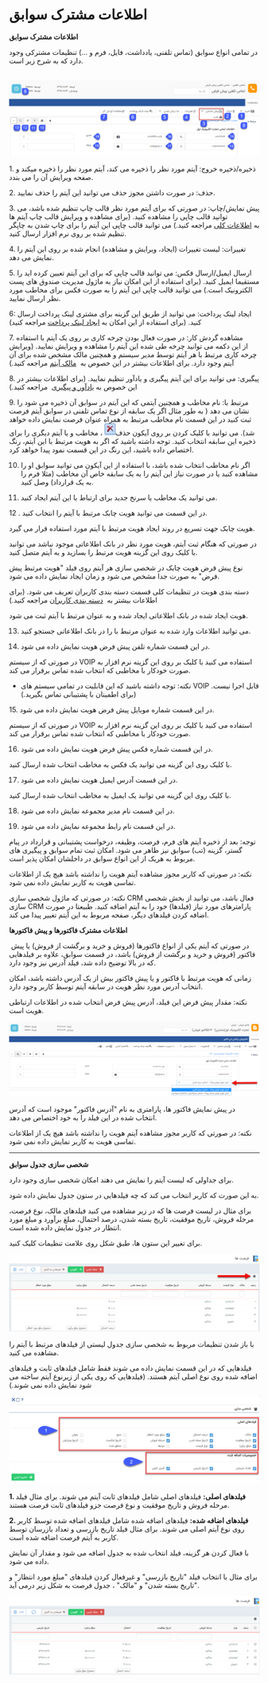 # اطلاعات مشترک سوابق    

**اطلاعات مشترک سوابق**

در تمامی انواع سوابق (تماس تلفنی، یادداشت، فایل، فرم و ...) تنظیمات مشترکی وجود دارد که به شرح زیر است.

 ![](backgroundscommoninfo2.png)

1\. ذخیره/ذخیره خروج: آیتم مورد نظر را ذخیره می کند، آیتم مورد نظر را ذخیره میکند و صفحه ویرایش آن را می بندد.

2\. حذف: در صورت داشتن مجوز حذف می توانید این آیتم را حذف نمایید.

3\. پیش نمایش/چاپ: در صورتی که برای آیتم مورد نظر قالب چاپ تنظیم شده باشد، می توانید قالب چاپی را مشاهده کنید. (برای مشاهده و ویرایش قالب چاپ آیتم ها به [اطلاعات کلی](../../../Setting/Personalizing/Totalview/BasicInformation.md) مراجعه کنید.) می توانید قالب چاپی این آیتم را برای چاپ شدن به چاپگر تنظیم شده بر روی نرم افزار ارسال کنید.

4\. تغییرات: لیست تغییرات (ایجاد، ویرایش و مشاهده) انجام شده بر روی این آیتم را نمایش می دهد.

5\. ارسال ایمیل/ارسال فکس: می توانید قالب چاپی که برای این آیتم تعیین کرده اید را مستقیما ایمیل کنید. (برای استفاده از این امکان نیاز به ماژول مدیریت صندوق های پست الکترونیک است.) می توانید قالب چاپی این آیتم را به صورت فکس برای مخاطب مورد نظر ارسال نمایید.

6: ایجاد لینک پرداخت: می توانید از طریق این گزینه برای مشتری لینک پرداخت ارسال کنید. (برای استفاده از این امکان به [ایجاد لینک پرداخت](../PeymentLink/PeymentLinkCreate.md) مراجعه کنید)

7\. مشاهده گردش کار: در صورت فعال بودن چرخه کاری بر روی یک آیتم با استفاده از این دکمه می توانید چرخه طی شده این آیتم را مشاهده و ویرایش نمایید. (ویرایش چرخه کاری مرتبط با هر آیتم توسط مدیر سیستم و همچنین مالک مشخص شده برای آن آیتم وجود دارد. برای اطلاعات بیشتر در این خصوص به  [مالک آیتم](../../../Setting/Personalizing/Totalview/itemowner.md) مراجعه کنید.)

8\. پیگیری: می توانید برای این آیتم پیگیری و یادآور تنظیم نمایید. (برای اطلاعات بیشتر در این خصوص به [یادآور و پیگیری](../GeneralSpecification/Reminderandalarms.md)  مراجعه کنید.)

9\. مرتبط با: نام مخاطب و همچنین آیتمی که این آیتم در سوابق آن ذخیره می شود را نشان می دهد ( به طور مثال اگر یک سابقه از نوع تماس تلفنی در سوابق آیتم فرصت ثبت کنید در این قسمت نام مخاطب مرتبط به همراه عنوان فرصت نمایش داده خواهد شد). می توانید با کلیک کردن بر روی آیکون حذف![](NewCalls/NewCalls2.JPG) ، مخاطب و یا آیتم دیگری را برای ذخیره این سابقه انتخاب کنید. توجه داشته باشید که اگر به هویت مرتبط با این آیتم، رنگ اختصاص داده باشید، این رنگ در این قسمت نمود پیدا خواهد کرد.

10. اگر نام مخاطب انتخاب شده باشد، با استفاده از این آیکون می توانید سوابق او را مشاهده کنید یا در صورت نیاز این آیتم را به یک سابقه خاص آن مخاطب (مثلا فرم را به یک قرارداد) وصل کنید.

11. می توانید یک مخاطب یا سرنخ جدید برای ارتباط با این آیتم ایجاد کنید.

12 . در این قسمت می توانید هویت چابک مرتبط با آیتم را انتخاب کنید.

هویت چابک جهت تسریع در روند ایجاد هویت مرتبط با آیتم مورد استفاده قرار می گیرد.

در صورتی که هنگام ثبت آیتم، هویت مورد نظر در بانک اطلاعاتی موجود نباشد می توانید با کلیک روی این گزینه هویت مرتبط را بسازید و به آیتم متصل کنید.

نوع پیش فرض هویت چابک در شخصی سازی هر آیتم روی فیلد "هویت مرتبط پیش فرض" به صورت جدا مشخص می شود و زمان ایجاد نمایش داده می شود.

دسته بندی هویت در تنظیمات کلی قسمت دسته بندی کاربران تعریف می شود. (برای اطلاعات بیشتر به  [دسته بندی کاربران](../../../Setting/TotalSetting/UsersCategory.md) مراجعه کنید.)

هویت ایجاد شده در بانک اطلاعاتی ایجاد شده و به عنوان مرتبط با آیتم ثبت می شود.

13. می توانید اطلاعات وارد شده به عنوان مرتبط با را در بانک اطلاعاتی جستجو کنید.

14. در این قسمت شماره تلفن پیش فرض هویت نمایش داده می شود.

در صورتی که از سیستم VOIP استفاده می کنید با کلیک بر روی این گزینه نرم افزار به صورت خودکار با مخاطبی که انتخاب شده تماس برقرار می کند.

*   نکته: توجه داشته باشید که این قابلیت در تمامی سیستم های VOIP قابل اجرا نیست. (برای اطمینان با پشتیبانی تماس بگیرید.)

15\. در این قسمت شماره موبایل پیش فرض هویت نمایش داده می شود.

در صورتی که از سیستم VOIP استفاده می کنید با کلیک بر روی این گزینه نرم افزار به صورت خودکار با مخاطبی که انتخاب شده تماس برقرار می کند.

16. در این قسمت شماره فکس پیش فرض هویت نمایش داده می شود.

با کلیک روی این گزینه می توانید یک فکس به مخاطب انتخاب شده ارسال کنید.

17. در این قسمت آدرس ایمیل هویت نمایش داده می شود.

با کلیک روی این گزینه می توانید یک ایمیل به مخاطب انتخاب شده ارسال کنید.

18. در این قسمت نام مدیر مجموعه نمایش داده می شود.

19. در این قسمت نام رابط مجموعه نمایش داده می شود.

توجه: بعد از ذخیره آیتم های فرم، فرصت، وظیفه، درخواست پشتیبانی و قرارداد در پیام گستر، گزینه (تب) سوابق نیز ظاهر می شود. امکان ثبت تمام سوابق و پیگیری های مربوط به هریک از این انواع سوابق در داخلشان امکان پذیر است.

نکته: در صورتی که کاربر مجوز مشاهده آیتم هویت را نداشته باشد هیچ یک از اطلاعات تماسی هویت به کاربر نمایش داده نمی شود.

نکته: در صورتی که ماژول شخصی سازی CRM فعال باشد، می توانید از بخش شخصی سازی CRM پارامترهای مورد نیاز (فیلدها) خود را به آیتم اضافه کنید. طبیعتا در صورت اضافه کردن فیلدهای دیگر، صفحه مربوط به این آیتم تغییر پیدا می کند.

**اطلاعات مشترک فاکتورها و پیش فاکتورها**

 در صورتی که آیتم یکی از انواع فاکتورها (فروش و خرید و برگشت از فروش) یا پیش فاکتور (فروش و خرید و برگشت از فروش) باشد، در قسمت سوابق، علاوه بر فیلدهایی که در بالا توضیح داده شد، فیلد آدرس نیز وجود دارد.

زمانی که هویت مرتبط با فاکتور و یا پیش فاکتور بیش از یک آدرس داشته باشد، امکان انتخاب آدرس مورد نظر هویت در سابقه آیتم توسط کاربر وجود دارد.

نکته: مقدار پیش فرض این فیلد، آدرس پیش فرض انتخاب شده در اطلاعات ارتباطی هویت است.

![](Backgroundscommoninfo/CommonParameters1.png) 

در پیش نمایش فاکتور ها، پارامتری به نام "آدرس فاکتور" موجود است که آدرس انتخاب شده در این فیلد را به خود اختصاص می دهد.

نکته: در صورتی که کاربر مجوز مشاهده آیتم هویت را نداشته باشد هیچ یک از اطلاعات تماسی هویت به کاربر نمایش داده نمی شود.

* * *

**شخصی سازی جدول سوابق**

برای جداولی که لیست آیتم را نمایش می دهند امکان شخصی سازی وجود دارد.

به این صورت که کاربر انتخاب می کند که چه فیلدهایی در ستون جدول نمایش داده شود.

برای مثال در لیست فرصت ها که در زیر مشاهده می کنید فیلدهای مالک، نوع فرصت، مرحله فروش، تاریخ موفقیت، تاریخ بسته شدن، درصد احتمال، مبلغ برآورد و مبلغ مورد انتظار در جدول نمایش داده شده است.

برای تغییر این ستون ها، طبق شکل روی علامت تنظیمات کلیک کنید.

 ![](Backgroundscommoninfo/CommonTableFeature.png) 

با باز شدن تنظیمات مربوط به شخصی سازی جدول لیستی از فیلدهای مرتبط با آیتم را مشاهده می کنید.

فیلدهایی که در این قسمت نمایش داده می شوند فقط شامل فیلدهای ثابت و فیلدهای اضافه شده روی نوع اصلی آیتم هستند. (فیلدهایی که روی یکی از زیرنوع آیتم ساخته می شود نمایش داده نمی شوند.)

![](Backgroundscommoninfo/CommonTableFeature2.png)

**1\. فیلدهای اصلی:** فیلدهای اصلی شامل فیلدهای ثابت آیتم می شوند. برای مثال فیلد مرحله فروش و تاریخ موفقیت و نوع فرصت جزو فیلدهای ثابت فرصت هستند.

**2\. فیلدهای اضافه شده:** فیلدهای اضافه شده شامل فیلدهای اضافه شده توسط کاربر روی نوع آیتم اصلی می شوند. برای مثال فیلد تاریخ بازرسی و تعداد بازرسان توسط کاربر به آیتم فرصت اضافه شده است.

با فعال کردن هر گزینه، فیلد انتخاب شده به جدول اضافه می شود و مقدار آن نمایش داده می شود.

برای مثال با انتخاب فیلد "تاریخ بازرسی" و غیرفعال کردن فیلدهای "مبلغ مورد انتظار" و "تاریخ بسته شدن" و "مالک" ، جدول فرصت به شکل زیر درمی آید.

![](Backgroundscommoninfo/CommonTableFeature3.png)